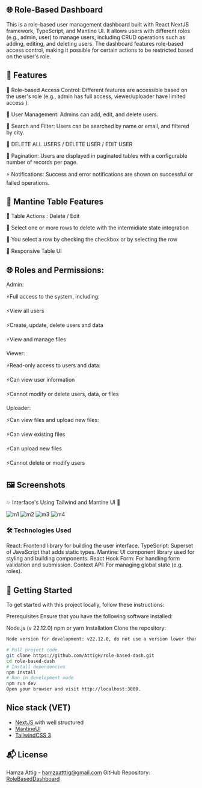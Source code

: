 ﻿## 🌐 Role-Based Dashboard

This is a role-based user management dashboard built with React NextJS framework, TypeScript, and Mantine UI. It allows users with different roles (e.g., admin, user) to manage users, including CRUD operations such as adding, editing, and deleting users. The dashboard features role-based access control, making it possible for certain actions to be restricted based on the user's role.

## 🚀 Features

🔄 Role-based Access Control: Different features are accessible based on the user's role (e.g., admin has full access, viewer/uploader have limited access ).

🎨 User Management: Admins can add, edit, and delete users.

📱 Search and Filter: Users can be searched by name or email, and filtered by city.

🔧 DELETE ALL USERS / DELETE USER / EDIT USER

📄 Pagination: Users are displayed in paginated tables with a configurable number of records per page.

⚡ Notifications: Success and error notifications are shown on successful or failed operations.

## 🚀 Mantine Table Features

🔧 Table Actions : Delete / Edit

🔧 Select one or more rows to delete with the intermidiate state integration

🔧 You select a row by checking the checkbox or by selecting the row

🔧 Responsive Table UI


## 🌐 Roles and Permissions:

Admin:

⚡Full access to the system, including:

⚡View all users

⚡Create, update, delete users and data

⚡View and manage files

Viewer:

⚡Read-only access to users and data:

⚡Can view user information

⚡Cannot modify or delete users, data, or files

Uploader:

⚡Can view files and upload new files:

⚡Can view existing files

⚡Can upload new files

⚡Cannot delete or modify users

## 🖼️ Screenshots

✨ Interface's Using Tailwind and Mantine UI 🎨

![m1](https://i.ibb.co/4dxwwjh/Login-Page.png)
![m2](https://i.ibb.co/6mQJxPz/dashboard.png)
![m3](https://i.ibb.co/511BHQZ/User-Management.png)
![m4](https://i.ibb.co/Q88kffW/Uploads-Managment.png)

### 🛠️ Technologies Used

React: Frontend library for building the user interface.
TypeScript: Superset of JavaScript that adds static types.
Mantine: UI component library used for styling and building components.
React Hook Form: For handling form validation and submission.
Context API: For managing global state (e.g. roles).

## 🚧 Getting Started

To get started with this project locally, follow these instructions:

Prerequisites
Ensure that you have the following software installed:

Node.js (v 22.12.0)
npm or yarn
Installation
Clone the repository:

```bash
Node version for development: v22.12.0, do not use a version lower than this, otherwise the project may not run

# Pull project code
git clone https://github.com/AttigH/role-based-dash.git
cd role-based-dash
# Install dependencies
npm install
# Run in development mode
npm run dev
Open your browser and visit http://localhost:3000.

```

## Nice stack (VET)

- [NextJS ](https://nextjs.org/g) with well structured
- [MantineUI](https://mantine.dev/)
- [TailwindCSS 3](https://tailwindcss.com)

## 📬 License

Hamza Attig - hamzaatttig@gmail.com
GitHub Repository: [RoleBasedDashboard](https://github.com/AttigH/role-based-dash.git)
